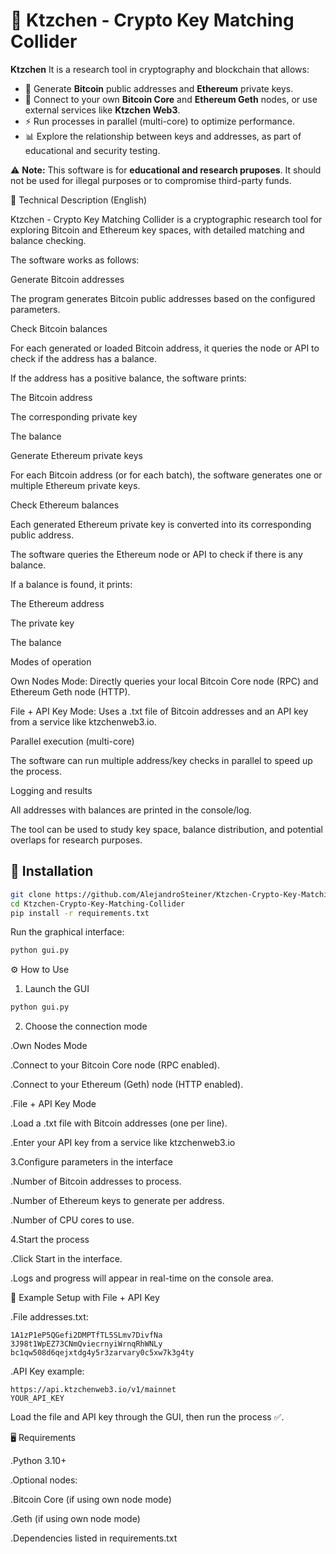 # 🐾 Ktzchen - Crypto Key Matching Collider

**Ktzchen** It is a research tool in cryptography and blockchain that allows:
- 🔑 Generate **Bitcoin** public addresses and **Ethereum** private keys.  
- 🔗 Connect to your own **Bitcoin Core** and **Ethereum Geth** nodes, or use external services like **Ktzchen Web3**.  
- ⚡ Run processes in parallel (multi-core) to optimize performance.  
- 📊 Explore the relationship between keys and addresses, as part of educational and security testing.  

⚠️ **Note:** This software is for **educational and research pruposes**. It should not be used for illegal purposes or to compromise third-party funds. 


📝 Technical Description (English)

Ktzchen - Crypto Key Matching Collider is a cryptographic research tool for exploring Bitcoin and Ethereum key spaces, with detailed matching and balance checking.

The software works as follows:

Generate Bitcoin addresses

The program generates Bitcoin public addresses based on the configured parameters.

Check Bitcoin balances

For each generated or loaded Bitcoin address, it queries the node or API to check if the address has a balance.

If the address has a positive balance, the software prints:

The Bitcoin address

The corresponding private key

The balance

Generate Ethereum private keys

For each Bitcoin address (or for each batch), the software generates one or multiple Ethereum private keys.

Check Ethereum balances

Each generated Ethereum private key is converted into its corresponding public address.

The software queries the Ethereum node or API to check if there is any balance.

If a balance is found, it prints:

The Ethereum address

The private key

The balance

Modes of operation

Own Nodes Mode: Directly queries your local Bitcoin Core node (RPC) and Ethereum Geth node (HTTP).

File + API Key Mode: Uses a .txt file of Bitcoin addresses and an API key from a service like ktzchenweb3.io.

Parallel execution (multi-core)

The software can run multiple address/key checks in parallel to speed up the process.

Logging and results

All addresses with balances are printed in the console/log.

The tool can be used to study key space, balance distribution, and potential overlaps for research purposes.
 

## 🚀 Installation

```bash
git clone https://github.com/AlejandroSteiner/Ktzchen-Crypto-Key-Matching-Collider.git
cd Ktzchen-Crypto-Key-Matching-Collider
pip install -r requirements.txt
```

Run the graphical interface:

```bash
python gui.py
```



⚙️ How to Use

1. Launch the GUI

```bash
python gui.py
```

2. Choose the connection mode

.Own Nodes Mode

   .Connect to your Bitcoin Core node (RPC enabled).

   .Connect to your Ethereum (Geth) node (HTTP enabled).

.File + API Key Mode

   .Load a .txt file with Bitcoin addresses (one per line).

   .Enter your API key from a service like ktzchenweb3.io

3.Configure parameters in the interface

   .Number of Bitcoin addresses to process.

   .Number of Ethereum keys to generate per address.

   .Number of CPU cores to use.

4.Start the process

   .Click Start in the interface.

  .Logs and progress will appear in real-time on the console area.
  

📂 Example Setup with File + API Key

.File addresses.txt:

```text
1A1zP1eP5QGefi2DMPTfTL5SLmv7DivfNa
3J98t1WpEZ73CNmQviecrnyiWrnqRhWNLy
bc1qw508d6qejxtdg4y5r3zarvary0c5xw7k3g4ty
```
.API Key example:

```text
https://api.ktzchenweb3.io/v1/mainnet
YOUR_API_KEY
```
Load the file and API key through the GUI, then run the process ✅.


🖥️ Requirements

.Python 3.10+

.Optional nodes:

   .Bitcoin Core (if using own node mode)

   .Geth (if using own node mode)

.Dependencies listed in requirements.txt
